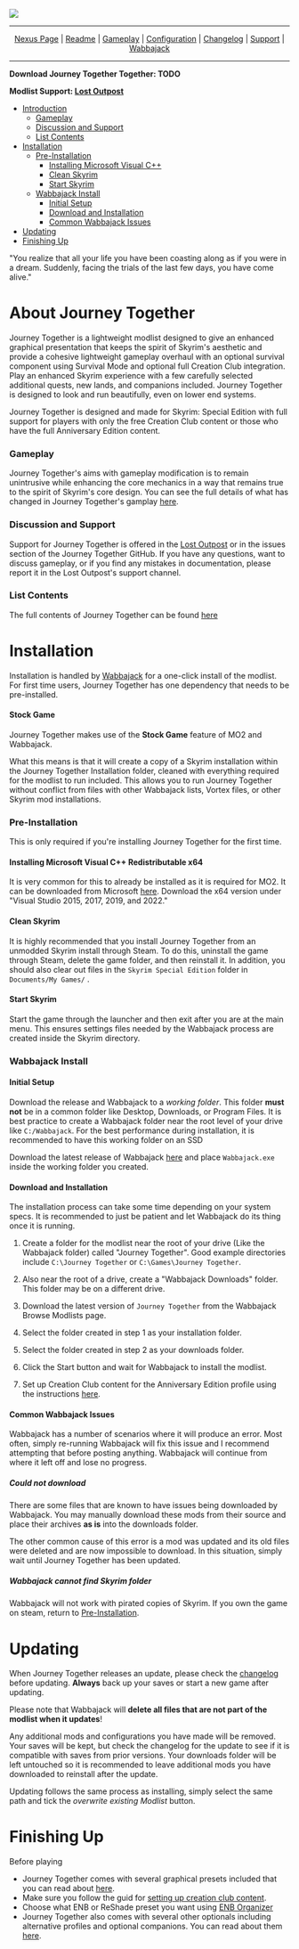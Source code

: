<a href="https://raw.githubusercontent.com/Lost-Outpost/journey-together/main/images/Jourmby.png"><img src="/images/Journey Together Banner3.webp" target="_blank"></a>

---

<p align="center">
<a href="https://www.nexusmods.com/skyrimspecialedition/mods/65229"?>Nexus Page</a> | <a href="https://github.com/SiraMirai/journey-together/blob/main/README.md"?>Readme</a> | <a href= "https://github.com/SiraMirai/journey-together/blob/main/GAMEPLAY.md"?>Gameplay</a> | <a href= "https://github.com/SiraMirai/journey-together/blob/main/CONFIGURATION.md"?>Configuration</a> | <a href="https://github.com/SiraMirai/journey-together/blob/main/CHANGELOG.md"?>Changelog</a> | <a href="https://github.com/SiraMirai/journey-together/blob/main/SUPPORT.md"?>Support</a> | <a href="https://www.wabbajack.org/">Wabbajack</a>
</p>

---

**Download Journey Together Together: TODO**

**Modlist Support: [Lost Outpost](https://discord.gg/WF66mMu)**

- [Introduction](#about-journey-together)
	- [Gameplay](#gameplay)
	- [Discussion and Support](#discussion-and-support)
	- [List Contents](#list-contents)
- [Installation](#installation)
	- [Pre-Installation](#pre-installation)
		- [Installing Microsoft Visual C++](#installing-microsoft-visual-c++-redistributable-x64)
		- [Clean Skyrim](#clean-skyrim)
		- [Start Skyrim](#start-skyrim)
	- [Wabbajack Install](#wabbajack-install)
		- [Initial Setup](#initial-setup)
		- [Download and Installation](#download-and-installation)
		- [Common Wabbajack Issues](#common-wabbajack-issues)
- [Updating](#updating)
- [Finishing Up](#finishing-up)

"You realize that all your life you have been coasting along as if you were in a dream. Suddenly, facing the trials of the last few days, you have come alive."

# About Journey Together

Journey Together is a lightweight modlist designed to give an enhanced graphical presentation that keeps the spirit of Skyrim's aesthetic and provide a cohesive lightweight gameplay overhaul with an optional survival component using Survival Mode and optional full Creation Club integration. Play an enhanced Skyrim experience with a few carefully selected additional quests, new lands, and companions included. Journey Together is designed to look and run beautifully, even on lower end systems.

Journey Together is designed and made for Skyrim: Special Edition with full support for players with only the free Creation Club content or those who have the full Anniversary Edition content.

### Gameplay

Journey Together's aims with gameplay modification is to remain unintrusive while enhancing the core mechanics in a way that remains true to the spirit of Skyrim's core design. You can see the full details of what has changed in Journey Together's gamplay [here](https://github.com/SiraMirai/journey-together/blob/main/GAMEPLAY.md).

### Discussion and Support

Support for Journey Together is offered in the [Lost Outpost](https://discord.gg/WF66mMu) or in the issues section of the Journey Together GitHub. If you have any questions, want to discuss gameplay, or if you find any mistakes in documentation, please report it in the Lost Outpost's support channel.

### List Contents

The full contents of Journey Together can be found [here](https://loadorderlibrary.com/lists/journey-together)

# Installation

Installation is handled by [Wabbajack](https://www.wabbajack.org/#/) for a one-click install of the modlist. For first time users, Journey Together has one dependency that needs to be pre-installed.

#### Stock Game
Journey Together makes use of the **Stock Game** feature of MO2 and Wabbajack.

What this means is that it will create a copy of a Skyrim installation within the Journey Together Installation folder, cleaned with everything required for the modlist to run included. This allows you to run Journey Together without conflict from files with other Wabbajack lists, Vortex files, or other Skyrim mod installations.

### Pre-Installation

This is only required if you're installing Journey Together for the first time.

#### Installing Microsoft Visual C++ Redistributable x64

It is very common for this to already be installed as it is required for MO2. It can be downloaded from Microsoft [here](https://docs.microsoft.com/en-us/cpp/windows/latest-supported-vc-redist). Download the x64 version under "Visual Studio 2015, 2017, 2019, and 2022."

#### Clean Skyrim
It is highly recommended that you install Journey Together from an unmodded Skyrim install through Steam. To do this, uninstall the game through Steam, delete the game folder, and then reinstall it. In addition, you should also clear out files in the `Skyrim Special Edition` folder in `Documents/My Games/` .

#### Start Skyrim
Start the game through the launcher and then exit after you are at the main menu. This ensures settings files needed by the Wabbajack process are created inside the Skyrim directory.

### Wabbajack Install

#### Initial Setup
Download the release and Wabbajack to a _working folder_. This folder **must not** be in a common folder like Desktop, Downloads, or Program Files. It is best practice to create a Wabbajack folder near the root level of your drive like `C:/Wabbajack`. For the best performance during installation, it is recommended to have this working folder on an SSD

Download the latest release of Wabbajack [here](https://www.wabbajack.org/#/) and place `Wabbajack.exe` inside the working folder you created.

#### Download and Installation
The installation process can take some time depending on your system specs. It is recommended to just be patient and let Wabbajack do its thing once it is running.

1. Create a folder for the modlist near the root of your drive (Like the Wabbajack folder) called "Journey Together". Good example directories include `C:\Journey Together` or `C:\Games\Journey Together`.
  
2. Also near the root of a drive, create a "Wabbajack Downloads" folder. This folder may be on a different drive.
  
3. Download the latest version of `Journey Together` from the Wabbajack Browse Modlists page.
  
4. Select the folder created in step 1 as your installation folder.
  
5. Select the folder created in step 2 as your downloads folder.
  
6. Click the Start button and wait for Wabbajack to install the modlist.

7. Set up Creation Club content for the Anniversary Edition profile using the instructions [here](https://github.com/SiraMirai/journey-together/blob/main/CONFIGURATION.md#anniversary-edition).
  

#### Common Wabbajack Issues
Wabbajack has a number of scenarios where it will produce an error. Most often, simply re-running Wabbajack will fix this issue and I recommend attempting that before posting anything. Wabbajack will continue from where it left off and lose no progress.

##### Could not download
There are some files that are known to have issues being downloaded by Wabbajack. You may manually download these mods from their source and place their archives **as is** into the downloads folder.

The other common cause of this error is a mod was updated and its old files were deleted and are now impossible to download. In this situation, simply wait until Journey Together has been updated.

##### Wabbajack cannot find Skyrim folder
Wabbajack will not work with pirated copies of Skyrim. If you own the game on steam, return to [Pre-Installation](#pre-installation).

# Updating
When Journey Together releases an update, please check the [changelog](https://github.com/SiraMirai/journey-together/blob/main/CHANGELOG.md) before updating. **Always** back up your saves or start a new game after updating.

Please note that Wabbajack will **delete all files that are not part of the modlist when it updates**! 

Any additional mods and configurations you have made will be removed. Your saves will be kept, but check the changelog for the update to see if it is compatible with saves from prior versions. Your downloads folder will be left untouched so it is recommended to leave additional mods you have downloaded to reinstall after the update.

Updating follows the same process as installing, simply select the same path and tick the _overwrite existing Modlist_ button.

# Finishing Up
Before playing
- Journey Together comes with several graphical presets included that you can read about [here](https://github.com/SiraMirai/journey-together/blob/main/CONFIGURATION.md#graphics-options).
- Make sure you follow the guid for [setting up creation club content](https://github.com/SiraMirai/journey-together/blob/main/CONFIGURATION.md#anniversary-edition).
- Choose what ENB or ReShade preset you want using [ENB Organizer](https://github.com/SiraMirai/journey-together/blob/main/CONFIGURATION.md#enb-organizer)
- Journey Together also comes with several other optionals including alternative profiles and optional companions. You can read about them [here](https://github.com/SiraMirai/journey-together/blob/main/CONFIGURATION.md#optionals).
